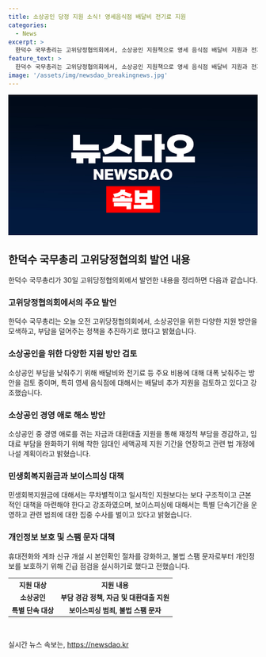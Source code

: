 ```yaml
---
title: 소상공인 당정 지원 소식! 영세음식점 배달비 전기료 지원
categories:
  - News
excerpt: >
  한덕수 국무총리는 고위당정협의회에서, 소상공인 지원책으로 영세 음식점 배달비 지원과 전기료 확대를 검토하고, 임대료 부담 완화를 위해 정책조치를 발표했다. 또한 보이스피싱 범죄 대응을 강화하고, 불법 스팸 문자 발송 업체를 점검하기로 했다. 더불어민주당의 민생회복지원금 주장에 대해 근본적이고 구조적인 대책이 필요하다고 강조했다.
feature_text: >
  한덕수 국무총리는 고위당정협의회에서, 소상공인 지원책으로 영세 음식점 배달비 지원과 전기료 확대를 검토하고, 임대료 부담 완화를 위해 정책조치를 발표했다. 또한 보이스피싱 범죄 대응을 강화하고, 불법 스팸 문자 발송 업체를 점검하기로 했다. 더불어민주당의 민생회복지원금 주장에 대해 근본적이고 구조적인 대책이 필요하다고 강조했다.
image: '/assets/img/newsdao_breakingnews.jpg'
---
```


<p><img src="/assets/img/newsdao_breakingnews.jpg" alt="pcversion 속보" /></p>

<h2 data-ke-size="size26">한덕수 국무총리 고위당정협의회 발언 내용</h2>

<p data-ke-size="size16">한덕수 국무총리가 30일 고위당정협의회에서 발언한 내용을 정리하면 다음과 같습니다.</p>

<h3>고위당정협의회에서의 주요 발언</h3>

<p data-ke-size="size16">한덕수 국무총리는 오늘 오전 고위당정협의회에서, 소상공인을 위한 다양한 지원 방안을 모색하고, 부담을 덜어주는 정책을 추진하기로 했다고 밝혔습니다.</p>

<h3>소상공인을 위한 다양한 지원 방안 검토</h3>

<p data-ke-size="size16">소상공인 부담을 낮춰주기 위해 배달비와 전기료 등 주요 비용에 대해 대폭 낮춰주는 방안을 검토 중이며, 특히 영세 음식점에 대해서는 배달비 추가 지원을 검토하고 있다고 강조했습니다.</p>

<h3>소상공인 경영 애로 해소 방안</h3>

<p data-ke-size="size16">소상공인 중 경영 애로를 겪는 자금과 대환대출 지원을 통해 재정적 부담을 경감하고, 임대료 부담을 완화하기 위해 착한 임대인 세액공제 지원 기간을 연장하고 관련 법 개정에 나설 계획이라고 밝혔습니다.</p>

<h3>민생회복지원금과 보이스피싱 대책</h3>

<p data-ke-size="size16">민생회복지원금에 대해서는 무차별적이고 일시적인 지원보다는 보다 구조적이고 근본적인 대책을 마련해야 한다고 강조하였으며, 보이스피싱에 대해서는 특별 단속기간을 운영하고 관련 범죄에 대한 집중 수사를 벌이고 있다고 밝혔습니다.</p>

<h3>개인정보 보호 및 스팸 문자 대책</h3>

<p data-ke-size="size16">휴대전화와 계좌 신규 개설 시 본인확인 절차를 강화하고, 불법 스팸 문자로부터 개인정보를 보호하기 위해 긴급 점검을 실시하기로 했다고 전했습니다.</p>

<table>
    <tr>
        <th>지원 대상</th>
        <th>지원 내용</th>
    </tr>
    <tr>
        <td style="text-align: center; height: 17px;"><b>소상공인</b></td>
        <td style="text-align: center; height: 17px;"><b>부담 경감 정책, 자금 및 대환대출 지원</b></td>
    </tr>
    <tr>
        <td style="text-align: center; height: 17px;"><b>특별 단속 대상</b></td>
        <td style="text-align: center; height: 17px;"><b>보이스피싱 범죄, 불법 스팸 문자</b></td>
    </tr>
</table>

<p data-ke-size="size16">&nbsp;</p>
실시간 뉴스 속보는, <a href="https://newsdao.kr" rel="dofollow">https://newsdao.kr</a>


